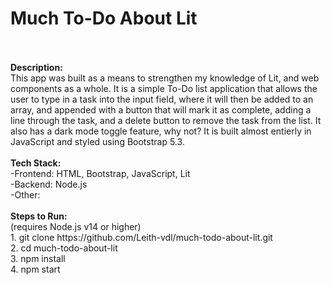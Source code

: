 <h1>Much To-Do About Lit</h1>
<br>
<br>
<b>Description:</b>
<br>
This app was built as a means to strengthen my knowledge of Lit, and web components as a whole. It is a simple To-Do list application that allows the user to type in a task into the input field, where it will then be added to an array, and appended with a button that will mark it as complete, adding a line through the task, and a delete button to remove the task from the list. It also has a dark mode toggle feature, why not? It is built almost entierly in JavaScript and styled using Bootstrap 5.3.
<br>
<br>
<b>Tech Stack:</b>
<br>
-Frontend: HTML, Bootstrap, JavaScript, Lit
<br>
-Backend: Node.js
<br>
-Other: 
<br>
<br>
<b>Steps to Run:</b>
<br>(requires Node.js v14 or higher)
<br>
1. git clone https://github.com/Leith-vdl/much-todo-about-lit.git
<br>
2. cd much-todo-about-lit
<br>
3. npm install
<br>
4. npm start

